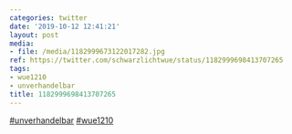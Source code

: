 ```yaml
---
categories: twitter
date: '2019-10-12 12:41:21'
layout: post
media:
- file: /media/1182999673122017282.jpg
ref: https://twitter.com/schwarzlichtwue/status/1182999698413707265
tags:
- wue1210
- unverhandelbar
title: 1182999698413707265
---
```

[#unverhandelbar](/t/unverhandelbar) [#wue1210](/t/wue1210) 